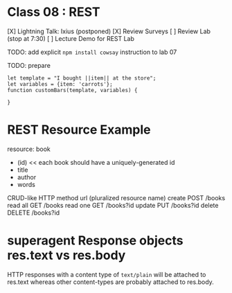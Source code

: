  Class 08 : REST
=================
[X] Lightning Talk: Ixius (postponed)
[X] Review Surveys
[ ] Review Lab (stop at 7:30)
[ ] Lecture Demo for REST Lab

TODO: add explicit `npm install cowsay` instruction to lab 07

TODO: prepare

```
let template = "I bought ||item|| at the store";
let variables = {item: 'carrots'};
function customBars(template, variables) {

}
```

# REST Resource Example
resource: book
- (id)  << each book should have a uniquely-generated id
- title
- author
- words

CRUD-like   HTTP method    url (pluralized resource name)
create      POST           /books
read all    GET            /books
read one    GET            /books?id
update      PUT            /books?id
delete      DELETE         /books?id

# superagent Response objects res.text vs res.body
HTTP responses with a content type of `text/plain` will be
attached to res.text whereas other content-types are probably
attached to res.body.
